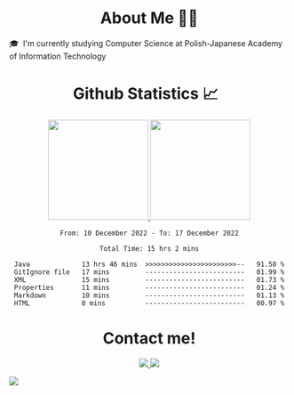 <div align="center">
      <h1>About Me 👨‍🎓</h1>
</div>

<a>🎓 &nbsp;I'm currently studying Computer Science at Polish-Japanese Academy of Information Technology</a>

<div align="center">
  <h1> Github Statistics 📈 &nbsp;</h1>
  <a href="https://github.com/Franek-Antoniak">
    <img height="180em" src="https://github-readme-streak-stats.herokuapp.com?user=Franek-Antoniak&theme=github-dark-blue&date_format=M%20j%5B%2C%20Y%5D" />
    <img height="180em" src="https://github-readme-stats.vercel.app/api/top-langs/?username=Franek-Antoniak&layout=compact&theme=github_dark&cache_seconds=7200"/>
  </a>
</div>

<div align="center">
<!--START_SECTION:waka-->

```text
From: 10 December 2022 - To: 17 December 2022

Total Time: 15 hrs 2 mins

Java             13 hrs 46 mins  >>>>>>>>>>>>>>>>>>>>>>>--   91.58 %
GitIgnore file   17 mins         -------------------------   01.99 %
XML              15 mins         -------------------------   01.73 %
Properties       11 mins         -------------------------   01.24 %
Markdown         10 mins         -------------------------   01.13 %
HTML             8 mins          -------------------------   00.97 %
```

<!--END_SECTION:waka-->
</div>

<div id="footer" align="center">
  <h1>Contact me!</h1>
  <a href="https://www.linkedin.com/in/franciszek-antoniak/">
    <img src="https://img.shields.io/badge/LinkedIn-0077B5?style=for-the-badge&logo=linkedin&logoColor=white"/>
  </a>
  <a href="mailto:franekant123@gmail.com">
    <img src="https://img.shields.io/badge/Gmail-D14836?style=for-the-badge&logo=gmail&logoColor=white"/>
  </a>
</div>

<!--Tracker-->
![](https://hit.yhype.me/github/profile?user_id=31598277)
